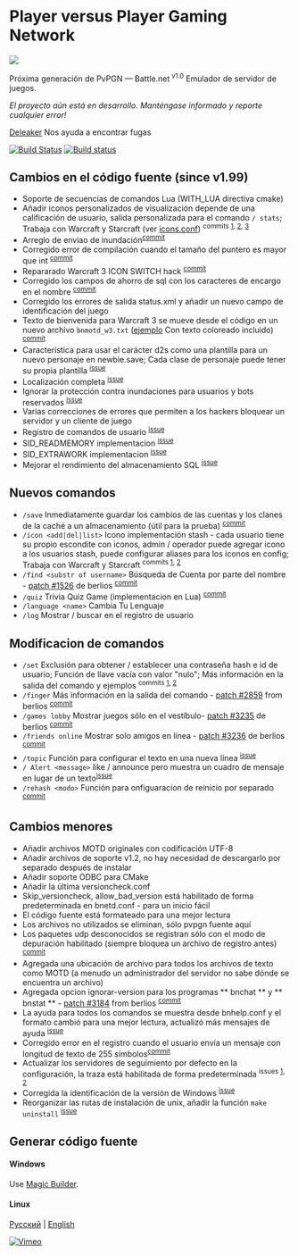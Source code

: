 Player versus Player Gaming Network
=====
![](http://i.imgur.com/LfI3hXo.png)

Próxima generación de PvPGN &mdash; Battle.net<sup> v1.0</sup> Emulador de servidor de juegos.

*El proyecto aún está en desarrollo. Manténgase informado y reporte cualquier error!*

[Deleaker](http://www.deleaker.com/) Nos ayuda a encontrar fugas

[![Build Status](https://travis-ci.org/pvpgn/pvpgn-server.svg?branch=master)](https://travis-ci.org/pvpgn/pvpgn-server) [![Build status](https://ci.appveyor.com/api/projects/status/dqoj9lkvhfwthmn6)](https://ci.appveyor.com/project/HarpyWar/pvpgn)



Cambios en el código fuente (since v1.99)
--
* Soporte de secuencias de comandos Lua (WITH_LUA directiva cmake)
* Añadir iconos personalizados de visualización depende de una calificación de usuario, salida personalizada para el comando `/ stats`; Trabaja con Warcraft y Starcraft (ver [icons.conf](https://github.com/pvpgn/pvpgn-server/blob/master/conf/icons.conf.in)) <sup>commits [1](https://github.com/pvpgn/pvpgn-server/commit/c11af352603e18acc52102ba8574776425248331), [2](https://github.com/pvpgn/pvpgn-server/commit/368c4b9296d18a515af746b65fe69054ab6f4236), [3](https://github.com/pvpgn/pvpgn-server/commit/f1a96c392055a777b48dc4d77631c5e906161e28)</sup>
* Arreglo de enviao de inundación<sup>[commit](https://github.com/pvpgn/pvpgn-server/commit/74f9e4faafe24699597e4be5bfda83bf255ba72e)</sup>
* Corregido error de compilación cuando el tamaño del puntero es mayor que int <sup>[commit](https://github.com/pvpgn/pvpgn-server/commit/1ea116434ce009bad4903ff72bd69bbb8987ce06)</sup>
* Repararado Warcraft 3 ICON SWITCH hack <sup>[commit](https://github.com/pvpgn/pvpgn-server/commit/84811bcfe875d6c42cd8271bbdae757f0b5d445b)</sup>
* Corregido los campos de ahorro de sql con los caracteres de encargo en el nombre <sup>[commit](https://github.com/pvpgn/pvpgn-server/commit/18713ffe35cbe9a12193e5c1f1caf5031d4c4731)</sup>
* Corregido los errores de salida status.xml y añadir un nuevo campo de identificación del juego
* Texto de bienvenida para Warcraft 3 se mueve desde el código en un nuevo archivo `bnmotd_w3.txt` ([ejemplo](http://img21.imageshack.us/img21/1808/j2py.png) Con texto coloreado incluido)
 <sup>[commit](https://github.com/pvpgn/pvpgn-server/commit/ff8ca941cd7942bab201607fbc31382837a35617)</sup>
* Característica para usar el carácter d2s como una plantilla para un nuevo personaje en newbie.save; Cada clase de personaje puede tener su propia plantilla <sup>[issue](https://github.com/pvpgn/pvpgn-server/issues/20)</sup>
* Localización completa <sup>[issue](https://github.com/pvpgn/pvpgn-server/issues/13)</sup>
* Ignorar la protección contra inundaciones para usuarios y bots reservados <sup>[issue](https://github.com/pvpgn/pvpgn-server/issues/49)</sup>
* Varias correcciones de errores que permiten a los hackers bloquear un servidor y un cliente de juego
* Registro de comandos de usuario <sup>[issue](https://github.com/pvpgn/pvpgn-server/issues/47)</sup>
* SID_READMEMORY implementacion <sup>[issue](https://github.com/pvpgn/pvpgn-server/pull/26)</sup>
* SID_EXTRAWORK implementacion <sup>[issue](https://github.com/pvpgn/pvpgn-server/issues/72)</sup>
* Mejorar el rendimiento del almacenamiento SQL <sup>[issue](https://github.com/pvpgn/pvpgn-server/issues/85)</sup>

Nuevos comandos
--
* `/save` Inmediatamente guardar los cambios de las cuentas y los clanes de la caché a un almacenamiento (útil para la prueba) <sup>[commit](https://github.com/pvpgn/pvpgn-server/commit/be8d65d16f910b2090b0db9e7eb2c043b816dae7)</sup>
* `/icon <add|del|list>` Icono implementación stash - cada usuario tiene su propio escondite con iconos, admin / operador puede agregar icono a los usuarios stash, puede configurar aliases para los iconos en config; Trabaja con Warcraft y Starcraft <sup>commits [1](https://github.com/pvpgn/pvpgn-server/commit/1ade081c6b10a3e710130b88613b71b880ba0cd7), [2](https://github.com/pvpgn/pvpgn-server/commit/36deb1179bca931bd6585c2b6dbf7d8ade08bc8e)</sup>
* `/find <substr of username>` Búsqueda de Cuenta  por parte del nombre - [patch #1526](http://developer.berlios.de/patch/?func=detailpatch&patch_id=1526&group_id=2291) de berlios <sup>[commit](https://github.com/pvpgn/pvpgn-server/commit/c229c6693b3dd55f02fe3a81403870044c0786b2)</sup>
* `/quiz` Trivia Quiz Game (implementacion en Lua) <sup>[commit](https://github.com/pvpgn/pvpgn-server/commit/ee04fdd23dfef90f0b852a6e90df23c7f5edc08e)</sup>
* `/language <name>` Cambia Tu Lenguaje
* `/log` Mostrar / buscar en el registro de usuario

Modificacion de comandos
--
* `/set` Exclusión para obtener / establecer una contraseña hash e id de usuario; Función de llave vacía con valor "nulo"; Más información en la salida del comando y ejemplos <sup>commits [1](https://github.com/pvpgn/pvpgn-server/commit/d96e1029478d92f67000761983e83ccfde2abbdf), [2](https://github.com/pvpgn/pvpgn-server/commit/1ade081c6b10a3e710130b88613b71b880ba0cd7#diff-ef576b6b7e90128c3718523eaaf1b894R4716)</sup>
* `/finger` Más información en la salida del comando - [patch #2859](http://developer.berlios.de/patch/?func=detailpatch&patch_id=2859&group_id=2291) from berlios <sup>[commit](https://github.com/pvpgn/pvpgn-server/commit/bdb450084704da1f33e28c9edd3d2d16b720a946)</sup>
* `/games lobby` Mostrar juegos sólo en el vestíbulo- [patch #3235](http://developer.berlios.de/patch/?func=detailpatch&patch_id=3235&group_id=2291) de berlios <sup>[commit](https://github.com/pvpgn/pvpgn-server/commit/5d27cece2c24b5fe779f1560162a31442bf02617)</sup>
* `/friends online` Mostrar solo amigos en línea - [patch #3236](http://developer.berlios.de/patch/?func=detailpatch&patch_id=3236&group_id=2291) de berlios <sup>[commit](https://github.com/pvpgn/pvpgn-server/commit/8762667276b535d3385d51941d41d780089a7049)</sup>
* `/topic` Función para configurar el texto en una nueva línea <sup>[issue](https://github.com/pvpgn/pvpgn-server/issues/6)</sup>
* `/ Alert <message>` like / announce pero muestra un cuadro de mensaje en lugar de un texto<sup>[issue](https://github.com/pvpgn/pvpgn-server/issues/15)</sup>
* `/rehash <modo>` Función para onfiguaracion de reinicio por separado <sup>[commit](https://github.com/pvpgn/pvpgn-server/commit/ee04fdd23dfef90f0b852a6e90df23c7f5edc08e)</sup>


Cambios menores
-
* Añadir archivos MOTD originales con codificación UTF-8
* Añadir archivos de soporte v1.2, no hay necesidad de descargarlo por separado después de instalar
* Añadir soporte ODBC para CMake
* Añadir la última versioncheck.conf
* Skip_versioncheck, allow_bad_version está habilitado de forma predeterminada en bnetd.conf - para un inicio fácil
* El código fuente está formateado para una mejor lectura
* Los archivos no utilizados se eliminan, sólo pvpgn fuente aquí
* Los paquetes udp desconocidos se registran sólo con el modo de depuración habilitado (siempre bloquea un archivo de registro antes) <sup>[commit](https://github.com/pvpgn/pvpgn-server/commit/c39f9f03159b2edc8d2457d8134d84486378f9b1)
* Agregada una ubicación de archivo para todos los archivos de texto como MOTD (a menudo un administrador del servidor no sabe dónde se encuentra un archivo)
* Agregada opcion ignorar-version para los programas ** bnchat ** y ** bnstat ** - [patch #3184](http://developer.berlios.de/patch/?func=detailpatch&patch_id=3184&group_id=2291) from berlios <sup>[commit](https://github.com/pvpgn/pvpgn-server/commit/a1fb914c30d9d69d062e8f698f7d0e9bacf41367)
* La ayuda para todos los comandos se muestra desde bnhelp.conf y el formato cambió para una mejor lectura, actualizó más mensajes de ayuda <sup>[issue](https://github.com/pvpgn/pvpgn-server/issues/5)</sup>
* Corregido error en el registro cuando el usuario envía un mensaje con longitud de texto de 255 símbolos<sup>[commit](https://github.com/pvpgn/pvpgn-server/commit/af2baccdb8a2b624627caa94eac5595ac8f76e07)</sup>
* Actualizar los servidores de seguimiento por defecto en la configuración, la traza está habilitada de forma predeterminada <sup>issues [1](https://github.com/pvpgn/pvpgn-server/issues/7), [2](https://github.com/pvpgn/pvpgn-server/issues/18)</sup>
* Corregida la identificación de la versión de Windows <sup>[issue](https://github.com/pvpgn/pvpgn-server/issues/60#issuecomment-49385463)</sup>
* Reorganizar las rutas de instalación de unix, añadir la función `make uninstall` <sup>[issue](https://github.com/pvpgn/pvpgn-server/pull/80)</sup>


Generar código fuente
--

#### Windows
Use [Magic Builder](https://github.com/pvpgn/pvpgn-server-magic-builder). 

#### Linux
[Русский](http://harpywar.com/?a=articles&b=2&c=1&d=74) | [English](http://harpywar.com/?a=articles&b=2&c=1&d=74&lang=en)

[![Vimeo](http://habrastorage.org/storage3/48c/5a9/4b1/48c5a94b1173242e311f8376be80a585.png)](https://vimeo.com/83763862)
